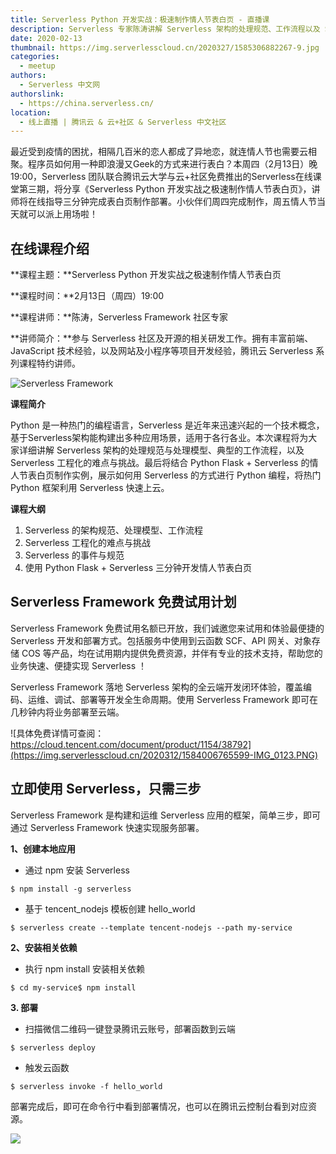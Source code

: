 ```yaml
---
title: Serverless Python 开发实战：极速制作情人节表白页 - 直播课
description: Serverless 专家陈涛讲解 Serverless 架构的处理规范、工作流程以及 Serverless 工程化的挑战与最佳实践
date: 2020-02-13
thumbnail: https://img.serverlesscloud.cn/2020327/1585306882267-9.jpg
categories:
  - meetup
authors:
  - Serverless 中文网
authorslink:
  - https://china.serverless.cn/
location: 
  - 线上直播 | 腾讯云 & 云+社区 & Serverless 中文社区
---
```


最近受到疫情的困扰，相隔几百米的恋人都成了异地恋，就连情人节也需要云相聚。程序员如何用一种即浪漫又Geek的方式来进行表白？本周四（2月13日）晚 19:00，Serverless 团队联合腾讯云大学与云+社区免费推出的Serverless在线课堂第三期，将分享《Serverless Python 开发实战之极速制作情人节表白页》，讲师将在线指导三分钟完成表白页制作部署。小伙伴们周四完成制作，周五情人节当天就可以派上用场啦！

## 在线课程介绍

**课程主题：**Serverless Python 开发实战之极速制作情人节表白页 

**课程时间：**2月13日（周四）19:00

**课程讲师：**陈涛，Serverless Framework 社区专家

**讲师简介：**参与 Serverless 社区及开源的相关研发工作。拥有丰富前端、JavaScript 技术经验，以及网站及小程序等项目开发经验，腾讯云 Serverless 系列课程特约讲师。

![Serverless Framework](https://video-1253970226.cos.ap-chengdu.myqcloud.com/c3b4a2e3-6877-4a38-aca1-bb9650f12386_%E5%89%AF%E6%9C%AC.jpg)  

**课程简介**

Python 是一种热门的编程语言，Serverless 是近年来迅速兴起的一个技术概念，基于Serverless架构能构建出多种应用场景，适用于各行各业。本次课程将为大家详细讲解 Serverless 架构的处理规范与处理模型、典型的工作流程，以及 Serverless 工程化的难点与挑战。最后将结合 Python Flask + Serverless 的情人节表白页制作实例，展示如何用 Serverless 的方式进行 Python 编程，将热门 Python 框架利用 Serverless 快速上云。

**课程大纲**  

1.  Serverless 的架构规范、处理模型、工作流程
2.  Serverless 工程化的难点与挑战
3.  Serverless 的事件与规范
4.  使用 Python Flask + Serverless 三分钟开发情人节表白页

## Serverless Framework 免费试用计划

Serverless Framework 免费试用名额已开放，我们诚邀您来试用和体验最便捷的 Serverless 开发和部署方式。包括服务中使用到云函数 SCF、API 网关、对象存储 COS 等产品，均在试用期内提供免费资源，并伴有专业的技术支持，帮助您的业务快速、便捷实现 Serverless ！

Serverless Framework 落地 Serverless 架构的全云端开发闭环体验，覆盖编码、运维、调试、部署等开发全生命周期。使用 Serverless Framework 即可在几秒钟内将业务部署至云端。

![具体免费详情可查阅：https://cloud.tencent.com/document/product/1154/38792](https://img.serverlesscloud.cn/2020312/1584006765599-IMG_0123.PNG)


## 立即使用 Serverless，只需三步

Serverless Framework 是构建和运维 Serverless 应用的框架，简单三步，即可通过 Serverless Framework 快速实现服务部署。

**1、创建本地应用**

- 通过 npm 安装 Serverless

```
$ npm install -g serverless
```

- 基于 tencent_nodejs 模板创建 hello_world

```
$ serverless create --template tencent-nodejs --path my-service
```

**2、安装相关依赖**

- 执行 npm install 安装相关依赖

```
$ cd my-service$ npm install
```

**3. 部署**

- 扫描微信二维码一键登录腾讯云账号，部署函数到云端

```
$ serverless deploy
```

- 触发云函数

```
$ serverless invoke -f hello_world
```

部署完成后，即可在命令行中看到部署情况，也可以在腾讯云控制台看到对应资源。

![](https://img.serverlesscloud.cn/2020312/1584006765436-IMG_0123.PNG)